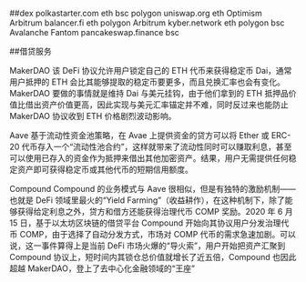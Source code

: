##dex
polkastarter.com   eth bsc polygon
uniswap.org       eth  Optimism Arbitrum
balancer.fi       eth  polygon Arbitrum
kyber.network      eth polygon bsc Avalanche Fantom
pancakeswap.finance    bsc


##借贷服务

MakerDAO
该 DeFi 协议允许用户锁定自己的 ETH 代币来获得稳定币 Dai，通常用户抵押的 ETH 会比其能够提取的稳定币要更多，而且兑换汇率也会有变化。MakerDAO 要做的事情就是维持 Dai 与美元挂钩，由于他们拿到的 ETH 抵押品价值比借出资产价值更高，因此实现与美元汇率锚定并不难，同时反过来也能防止 MakerDAO 协议收到 ETH 价格剧烈波动影响。

Aave 
基于流动性资金池策略，在 Avae 上提供资金的贷方可以将 Ether 或 ERC-20 代币存入一个“流动性池合约”，这样就带来了流动性同时可以赚取利息，甚至可以使用已存入的资金作为抵押来借出其他加密资产。结果，用户无需提供任何稳定资产即可获得稳定币或其他代币的短期信用额度。

Compound 
Compound 的业务模式与 Aave 很相似，但是有独特的激励机制——也就是 DeFi 领域里最火的“Yield Farming”（收益耕作），在这种机制下，除了能够获得给定利息之外，贷方和借方还能获得治理代币 COMP 奖励。2020 年 6 月 15 日，基于以太坊区块链的借贷平台 Compound 开始向其协议用户分发治理代币 COMP，由于选择了自动分发方式，市场对 COMP 代币的需求急速加剧。可以说，这一事件算得上是当前 DeFi 市场火爆的“导火索”，用户开始把资产汇聚到 Compound 协议上，短时间内其锁仓总价值就增长了近五倍，Compound 也因此超越 MakerDAO，登上了去中心化金融领域的“王座”

